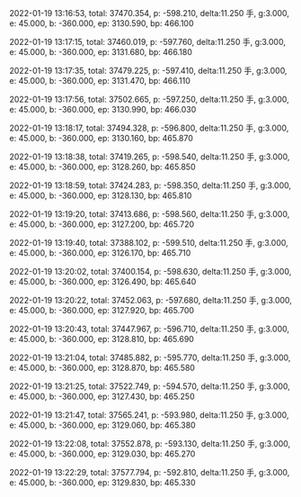 2022-01-19 13:16:53, total: 37470.354, p: -598.210, delta:11.250 手, g:3.000, e: 45.000, b: -360.000, ep: 3130.590, bp: 466.100

2022-01-19 13:17:15, total: 37460.019, p: -597.760, delta:11.250 手, g:3.000, e: 45.000, b: -360.000, ep: 3131.680, bp: 466.180

2022-01-19 13:17:35, total: 37479.225, p: -597.410, delta:11.250 手, g:3.000, e: 45.000, b: -360.000, ep: 3131.470, bp: 466.110

2022-01-19 13:17:56, total: 37502.665, p: -597.250, delta:11.250 手, g:3.000, e: 45.000, b: -360.000, ep: 3130.990, bp: 466.030

2022-01-19 13:18:17, total: 37494.328, p: -596.800, delta:11.250 手, g:3.000, e: 45.000, b: -360.000, ep: 3130.160, bp: 465.870

2022-01-19 13:18:38, total: 37419.265, p: -598.540, delta:11.250 手, g:3.000, e: 45.000, b: -360.000, ep: 3128.260, bp: 465.850

2022-01-19 13:18:59, total: 37424.283, p: -598.350, delta:11.250 手, g:3.000, e: 45.000, b: -360.000, ep: 3128.130, bp: 465.810

2022-01-19 13:19:20, total: 37413.686, p: -598.560, delta:11.250 手, g:3.000, e: 45.000, b: -360.000, ep: 3127.200, bp: 465.720

2022-01-19 13:19:40, total: 37388.102, p: -599.510, delta:11.250 手, g:3.000, e: 45.000, b: -360.000, ep: 3126.170, bp: 465.710

2022-01-19 13:20:02, total: 37400.154, p: -598.630, delta:11.250 手, g:3.000, e: 45.000, b: -360.000, ep: 3126.490, bp: 465.640

2022-01-19 13:20:22, total: 37452.063, p: -597.680, delta:11.250 手, g:3.000, e: 45.000, b: -360.000, ep: 3127.920, bp: 465.700

2022-01-19 13:20:43, total: 37447.967, p: -596.710, delta:11.250 手, g:3.000, e: 45.000, b: -360.000, ep: 3128.810, bp: 465.690

2022-01-19 13:21:04, total: 37485.882, p: -595.770, delta:11.250 手, g:3.000, e: 45.000, b: -360.000, ep: 3128.870, bp: 465.580

2022-01-19 13:21:25, total: 37522.749, p: -594.570, delta:11.250 手, g:3.000, e: 45.000, b: -360.000, ep: 3127.430, bp: 465.250

2022-01-19 13:21:47, total: 37565.241, p: -593.980, delta:11.250 手, g:3.000, e: 45.000, b: -360.000, ep: 3129.060, bp: 465.380

2022-01-19 13:22:08, total: 37552.878, p: -593.130, delta:11.250 手, g:3.000, e: 45.000, b: -360.000, ep: 3129.030, bp: 465.270

2022-01-19 13:22:29, total: 37577.794, p: -592.810, delta:11.250 手, g:3.000, e: 45.000, b: -360.000, ep: 3129.830, bp: 465.330
